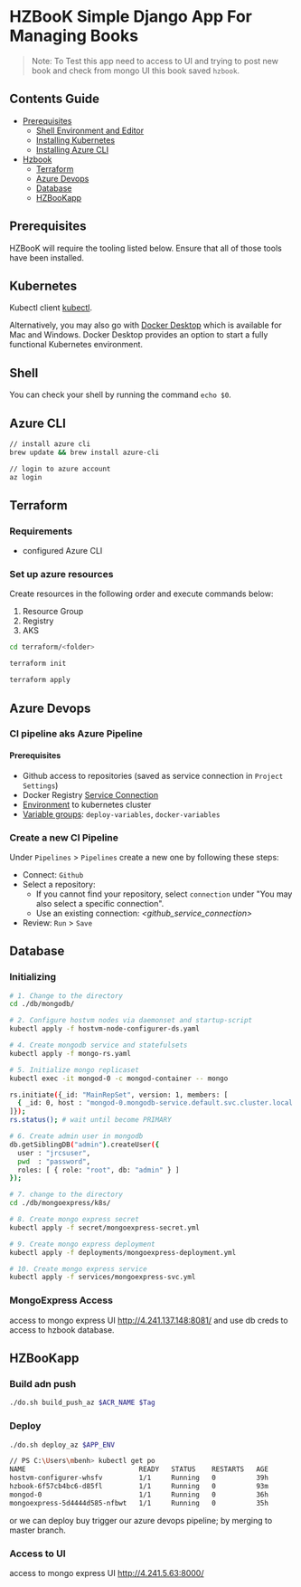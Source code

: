 # HZBooK Simple Django App For Managing Books

> Note: To Test this app need to access to UI and trying to post new book and check from mongo UI this book saved `hzbook`.

## Contents Guide
+ [Prerequisites](#Prerequisites)
    + [Shell Environment and Editor](#Shell)
    + [Installing Kubernetes](#Kubernetes)
    + [Installing Azure CLI](#Azure)
+ [Hzbook](#Hzbook)
    + [Terraform](#Terraform)
    + [Azure Devops](#azure-devops)
    + [Database](#Database)
    + [HZBooKapp](#HZBooKapp)

## Prerequisites

HZBooK will require the tooling listed below. Ensure that all of those tools have been installed.

## Kubernetes

Kubectl client [kubectl](https://kubernetes.io/docs/tasks/tools/install-kubectl/). 

Alternatively, you may also go with [Docker Desktop](https://www.docker.com/products/docker-desktop) which is available for Mac and Windows. Docker Desktop provides an option to start a fully functional Kubernetes environment.

## Shell

You can check your shell by running the command `echo $0`.

## Azure CLI

```sh
// install azure cli
brew update && brew install azure-cli

// login to azure account
az login
```

## Terraform

### Requirements

* configured Azure CLI

### Set up azure resources

Create resources in the following order and execute commands below:

1. Resource Group
2. Registry
3. AKS

```sh
cd terraform/<folder>

terraform init

terraform apply
```

## Azure Devops

### CI pipeline aks Azure Pipeline

#### Prerequisites

* Github access to repositories (saved as service connection in `Project Settings`)
* Docker Registry [Service Connection](./azure-devops/req-service-connections.md)
* [Environment](./azure-devops/req-environments.md) to kubernetes cluster
* [Variable groups](./azure-devops/req-variable-groups.md): `deploy-variables`, `docker-variables`

### Create a new CI Pipeline

Under `Pipelines` > `Pipelines` create a new one by following these steps:

* Connect: `Github`
* Select a repository:
  * If you cannot find your repository, select `connection` under "You may also select a specific connection".
  * Use an existing connection: _<github_service_connection>_
* Review: `Run` > `Save`

## Database

### Initializing

```sh
# 1. Change to the directory
cd ./db/mongodb/

# 2. Configure hostvm nodes via daemonset and startup-script
kubectl apply -f hostvm-node-configurer-ds.yaml

# 4. Create mongodb service and statefulsets
kubectl apply -f mongo-rs.yaml

# 5. Initialize mongo replicaset
kubectl exec -it mongod-0 -c mongod-container -- mongo

rs.initiate({_id: "MainRepSet", version: 1, members: [
  { _id: 0, host : "mongod-0.mongodb-service.default.svc.cluster.local:27017" },
]});
rs.status(); # wait until become PRIMARY

# 6. Create admin user in mongodb
db.getSiblingDB("admin").createUser({
  user : "jrcsuser",
  pwd  : "password",
  roles: [ { role: "root", db: "admin" } ]
});

# 7. change to the directory
cd ./db/mongoexpress/k8s/

# 8. Create mongo express secret
kubectl apply -f secret/mongoexpress-secret.yml

# 9. Create mongo express deployment
kubectl apply -f deployments/mongoexpress-deployment.yml

# 10. Create mongo express service
kubectl apply -f services/mongoexpress-svc.yml
```

### MongoExpress Access

access to mongo express UI http://4.241.137.148:8081/ and use db creds to access to hzbook database.


## HZBooKapp

### Build adn push

```sh
./do.sh build_push_az $ACR_NAME $Tag
```

### Deploy

```sh
./do.sh deploy_az $APP_ENV

// PS C:\Users\mbenh> kubectl get po
NAME                            READY   STATUS    RESTARTS   AGE
hostvm-configurer-whsfv         1/1     Running   0          39h
hzbook-6f57cb4bc6-d85fl         1/1     Running   0          93m
mongod-0                        1/1     Running   0          36h
mongoexpress-5d4444d585-nfbwt   1/1     Running   0          35h
```

or we can deploy buy trigger our azure devops pipeline; by merging to master branch.

### Access to UI

access to mongo express UI http://4.241.5.63:8000/
